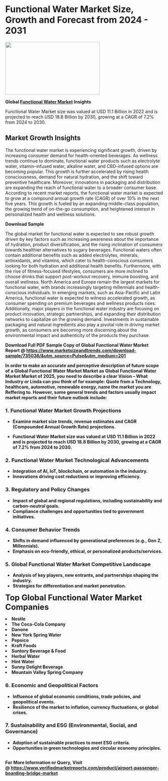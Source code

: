 <H1>Functional Water Market Size, Growth and Forecast from 2024 - 2031</H1><img class="aligncenter size-medium wp-image-584254" src="https://thirdeyenews.in/wp-content/uploads/2024/09/Global-Market-Research-300x168.jpeg" alt="" width="300" height="168" /><p><strong>Global&nbsp;<a href="https://www.marketsizeandtrends.com/download-sample/735036/&amp;utm_source=Pulse&amp;utm_medium=201">Functional Water Market</a> Insights</strong></p><p>Functional Water Market size was valued at USD 11.1 Billion in 2022 and is projected to reach USD 18.8 Billion by 2030, growing at a CAGR of 7.2% from 2024 to 2030.</p><p><h2>Market Growth Insights</h2> <p>The functional water market is experiencing significant growth, driven by increasing consumer demand for health-oriented beverages. As wellness trends continue to dominate, functional water products such as electrolyte water, vitamin-infused water, alkaline water, and CBD-infused options are becoming popular. This growth is further accelerated by rising health consciousness, demand for natural hydration, and the shift toward preventive healthcare. Moreover, innovations in packaging and distribution are expanding the reach of functional water to a broader consumer base. According to recent market reports, the functional water market is expected to grow at a compound annual growth rate (CAGR) of over 10% in the next five years. This growth is fueled by an expanding middle-class population, the growing trend of on-the-go consumption, and heightened interest in personalized health and wellness solutions.</p> <p><strong>Download Sample</strong></p> <p>The global market for functional water is expected to see robust growth driven by key factors such as increasing awareness about the importance of hydration, product diversification, and the rising inclination of consumers towards healthier alternatives to sugary beverages. Functional waters often contain additional benefits such as added electrolytes, minerals, antioxidants, and vitamins, which cater to health-conscious consumers looking for both hydration and additional health benefits. Furthermore, with the rise of fitness-focused lifestyles, consumers are more inclined to choose drinks that support post-workout recovery, immune boosting, and overall wellness. North America and Europe remain the largest markets for functional water, with brands increasingly targeting millennials and health-conscious individuals. In emerging markets, such as Asia-Pacific and Latin America, functional water is expected to witness accelerated growth, as consumer spending on premium beverages and wellness products rises. Additionally, major players in the functional water industry are focusing on product innovation, strategic partnerships, and expanding their distribution networks to capitalize on the growing demand. Investments in sustainable packaging and natural ingredients also play a pivotal role in driving market growth, as consumers are becoming more discerning about the environmental impact and authenticity of the products they purchase.</p> <p><strong></p><p><span class=""><strong>Download Full PDF Sample Copy of Global Functional Water Market Report</strong> @ <a href="https://www.marketsizeandtrends.com/download-sample/735036/&amp;utm_source=Pulse&amp;utm_medium=201" target="_blank">https://www.marketsizeandtrends.com/download-sample/735036/&amp;utm_source=Pulse&amp;utm_medium=201</a></span></p><p>In order to make an accurate and perceptive description of future scope of a Global&nbsp;Functional Water Market Market as Global&nbsp;Functional Water Market Market of 2025, you need to describe a clear Vision &ndash; What Industry or Linda can you think of for example: Quote from a Technology, healthcare, automotive, renewable energy, name the market you are Reffering to. However, some general trends and factors usually impact market reports and their future outlook include:</p><h3>1.&nbsp;<strong>Functional Water Market Growth Projections</strong></h3><ul><li>Examine market size trends, revenue estimates and CAGR (Compounded Annual Growth Rate) projections.</li><li><p>Functional Water Market size was valued at USD 11.1 Billion in 2022 and is projected to reach USD 18.8 Billion by 2030, growing at a CAGR of 7.2% from 2024 to 2030.</p></li></ul><h3>2.&nbsp;<strong>Functional Water Market Technological Advancements</strong></h3><ul><li>Integration of AI, IoT, blockchain, or automation in the industry.</li><li>Innovations driving cost reductions or improving efficiency.</li></ul><h3>3.&nbsp;<strong>Regulatory and Policy Changes</strong></h3><ul><li>Impact of global and regional regulations, including sustainability and carbon-neutral goals.</li><li>Compliance challenges and opportunities tied to government initiatives.</li></ul><h3>4.&nbsp;<strong>Consumer Behavior Trends</strong></h3><ul><li>Shifts in demand influenced by generational preferences (e.g., Gen Z, Millennials).</li><li>Emphasis on eco-friendly, ethical, or personalized products/services.</li></ul><h3>5.&nbsp;<strong>Global Functional Water Market Competitive Landscape</strong></h3><ul><li>Analysis of key players, new entrants, and partnerships shaping the industry.</li><li>Strategies for differentiation and market penetration.</li></ul><p data-pm-slice="1 1 []"><span style="color: inherit; font-family: inherit; font-size: 25px;">Top Global Functional Water Market Companies</span></p><div class="" data-test-id=""><p><li>Nestle</li><li> The Coca-Cola Company</li><li> Danone</li><li> New York Spring Water</li><li> Pepsico</li><li> Kraft Foods</li><li> Suntory Beverage & Food</li><li> Herbal Water</li><li> Hint Water</li><li> Sunny Delight Beverage</li><li> Mountain Valley Spring Company</li></p></div><h3>6.&nbsp;<strong>Economic and Geopolitical Factors</strong></h3><ul><li>Influence of global economic conditions, trade policies, and geopolitical events.</li><li>Resilience of the market to inflation, currency fluctuations, or global crises.</li></ul><h3>7.&nbsp;<strong>Sustainability and ESG (Environmental, Social, and Governance)</strong></h3><ul><li>Adoption of sustainable practices to meet ESG criteria.</li><li>Opportunities in green technologies and circular economy principles.</li></ul><h2><strong style="font-size: 14px;">For More Information or Query, Visit @&nbsp;</strong><a style="background-color: #ffffff; font-size: 14px;" href="https://www.marketsizeandtrends.com/report/functional-water-market/" target="_blank">https://www.verifiedmarketreports.com/product/airport-passenger-boarding-bridge-market</a></h2>
